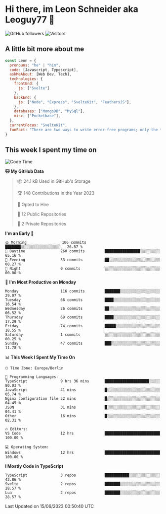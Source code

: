 # Hi there, im Leon Schneider aka Leoguy77 👋

![GitHub followers](https://img.shields.io/github/followers/leoguy77.svg?style=social&label=Followers) ![Visitors](https://visitor-badge.glitch.me/badge?page_id=leoguy77.leoguy77)

## A little bit more about me

```javascript
const Leon = {
  pronouns: "he" | "him",
  code: [Javascript, Typescript],
  askMeAbout: [Web Dev, Tech],
  technologies: {
    frontEnd: {
      js: ["Svelte"]
    },
    backEnd: {
      js: ["Node", "Express", "SvelteKit", "FeathersJS"],
    },
    databases: ["MongoDB", "MySql"],
    misc: ["Pocketbase"],
  },
  currentFocus: "SvelteKit",
  funFact: "There are two ways to write error-free programs; only the third one works"
}
```

## This week I spent my time on

<!--START_SECTION:waka-->
![Code Time](http://img.shields.io/badge/Code%20Time-63%20hrs%2046%20mins-blue)

**🐱 My GitHub Data** 

> 📦 24.1 kB Used in GitHub's Storage 
 > 
> 🏆 148 Contributions in the Year 2023
 > 
> 💼 Opted to Hire
 > 
> 📜 12 Public Repositories 
 > 
> 🔑 2 Private Repositories 
 > 
**I'm an Early 🐤** 

```text
🌞 Morning                106 commits         ███████░░░░░░░░░░░░░░░░░░   26.57 % 
🌆 Daytime                260 commits         ████████████████░░░░░░░░░   65.16 % 
🌃 Evening                33 commits          ██░░░░░░░░░░░░░░░░░░░░░░░   08.27 % 
🌙 Night                  0 commits           ░░░░░░░░░░░░░░░░░░░░░░░░░   00.00 % 
```
📅 **I'm Most Productive on Monday** 

```text
Monday                   116 commits         ███████░░░░░░░░░░░░░░░░░░   29.07 % 
Tuesday                  66 commits          ████░░░░░░░░░░░░░░░░░░░░░   16.54 % 
Wednesday                26 commits          ██░░░░░░░░░░░░░░░░░░░░░░░   06.52 % 
Thursday                 69 commits          ████░░░░░░░░░░░░░░░░░░░░░   17.29 % 
Friday                   74 commits          █████░░░░░░░░░░░░░░░░░░░░   18.55 % 
Saturday                 1 commits           ░░░░░░░░░░░░░░░░░░░░░░░░░   00.25 % 
Sunday                   47 commits          ███░░░░░░░░░░░░░░░░░░░░░░   11.78 % 
```


📊 **This Week I Spent My Time On** 

```text
🕑︎ Time Zone: Europe/Berlin

💬 Programming Languages: 
TypeScript               9 hrs 36 mins       ████████████████████░░░░░   80.03 % 
JavaScript               41 mins             █░░░░░░░░░░░░░░░░░░░░░░░░   05.74 % 
Nginx configuration file 32 mins             █░░░░░░░░░░░░░░░░░░░░░░░░   04.45 % 
JSON                     31 mins             █░░░░░░░░░░░░░░░░░░░░░░░░   04.41 % 
Other                    16 mins             █░░░░░░░░░░░░░░░░░░░░░░░░   02.31 % 

🔥 Editors: 
VS Code                  12 hrs              █████████████████████████   100.00 % 

💻 Operating System: 
Windows                  12 hrs              █████████████████████████   100.00 % 
```

**I Mostly Code in TypeScript** 

```text
TypeScript               3 repos             ███████████░░░░░░░░░░░░░░   42.86 % 
Svelte                   2 repos             ███████░░░░░░░░░░░░░░░░░░   28.57 % 
Lua                      2 repos             ███████░░░░░░░░░░░░░░░░░░   28.57 % 
```




 Last Updated on 15/06/2023 00:50:40 UTC
<!--END_SECTION:waka-->
